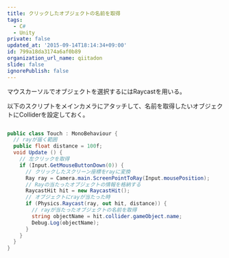 ```yaml
---
title: クリックしたオブジェクトの名前を取得
tags:
  - C#
  - Unity
private: false
updated_at: '2015-09-14T18:14:34+09:00'
id: 799a18da3174a6af0b89
organization_url_name: qiitadon
slide: false
ignorePublish: false
---
```

マウスカーソルでオブジェクトを選択するにはRaycastを用いる。  

以下のスクリプトをメインカメラにアタッチして、名前を取得したいオブジェクトにColliderを設定しておく。

```csharp

public class Touch : MonoBehaviour {
  // rayが届く範囲
  public float distance = 100f;
  void Update () {
    // 左クリックを取得
    if (Input.GetMouseButtonDown(0)) {
      // クリックしたスクリーン座標をrayに変換
      Ray ray = Camera.main.ScreenPointToRay(Input.mousePosition);
      // Rayの当たったオブジェクトの情報を格納する
      RaycastHit hit = new RaycastHit();
      // オブジェクトにrayが当たった時
      if (Physics.Raycast(ray, out hit, distance)) {
        // rayが当たったオブジェクトの名前を取得
        string objectName = hit.collider.gameObject.name;
        Debug.Log(objectName);
      }
    }
  }
}
```
